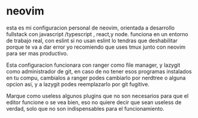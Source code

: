 # neovim
esta es mi configuracion personal de neovim, orientada a desarrollo fullstack con javascript /typescript , react,y node.
funciona en un entorno de trabajo real, con eslint si no usan eslint lo tendras que deshabilitar porque te va a dar error
yo recomiendo que uses tmux junto con neovim para ser mas productivo.

Esta configuracion funcionara con ranger como file manager, y lazygit como administrador de git, en caso de no tener esos programas instalados en tu compu, cambialos
a ranger podes cambiarlo por nerdtree o alguna opcion asi, y a lazygit podes reemplazarlo por git fugitive.

Marque como useless algunos plugins que no son necesarios para que el editor funcione o se vea bien, eso no quiere decir que sean useless de verdad, solo que no son indispensables para el funcionamiento.
